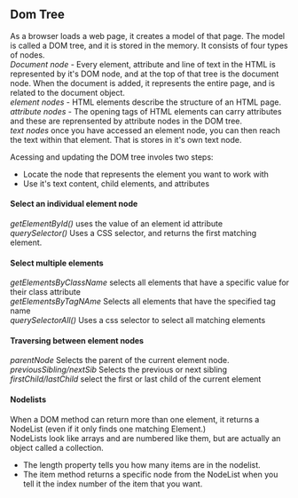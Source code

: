## Dom Tree  
As a browser loads a web page, it creates a model of that page. The model is called a DOM tree, and it is stored in the memory. It consists of four types of nodes.  
_Document node_ - Every element, attribute and line of text in the HTML is represented by it's DOM node, and at the top of that tree is the document node. When the document is added, it represents the entire page, and is related to the document object.  
_element nodes_ - HTML elements describe the structure of an HTML page. 
_attribute nodes_ - The opening tags of HTML elements can carry attributes and these are reprensented by attribute nodes in the DOM tree.  
_text nodes_ once you have accessed an element node, you can then reach the text within that element. That is stores in it's own text node.  

Acessing and updating the DOM tree involes two steps:  
 - Locate the node that represents the element you want to work with  
 - Use it's text content, child elements, and attributes  

#### Select an individual element node  
_getElementById()_ uses the value of an element id attribute  
_querySelector()_ Uses a CSS selector, and returns the first matching element.

#### Select multiple elements  
_getElementsByClassName_ selects all elements that have a specific value for their class attribute  
_getElementsByTagNAme_ Selects all elements that have the specified tag name  
_querySelectorAll()_ Uses a css selector to select all matching elements  

#### Traversing between element nodes  
_parentNode_ Selects the parent of the current element node.  
_previousSibling/nextSib_ Selects the previous or next sibling
_firstChild/lastChild_ select the first or last child of the current element

#### Nodelists  
When a DOM method can return more than one element, it returns a NodeList (even if it only finds one matching Element.)  
NodeLists look like arrays and are numbered like them, but are actually an object called a collection.  
 - The length property tells you how many items are in the nodelist.
 - The item method returns a specific node from the NodeList when you tell it the index number of the item that you want.  

 